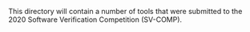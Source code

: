 This directory will contain a number of tools that
were submitted to the 2020 Software Verification
Competition (SV-COMP).